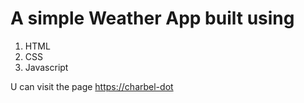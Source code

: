 # A simple Weather App built using

1. HTML
2. CSS
3. Javascript

U can visit the page [https://charbel-dot](here)
